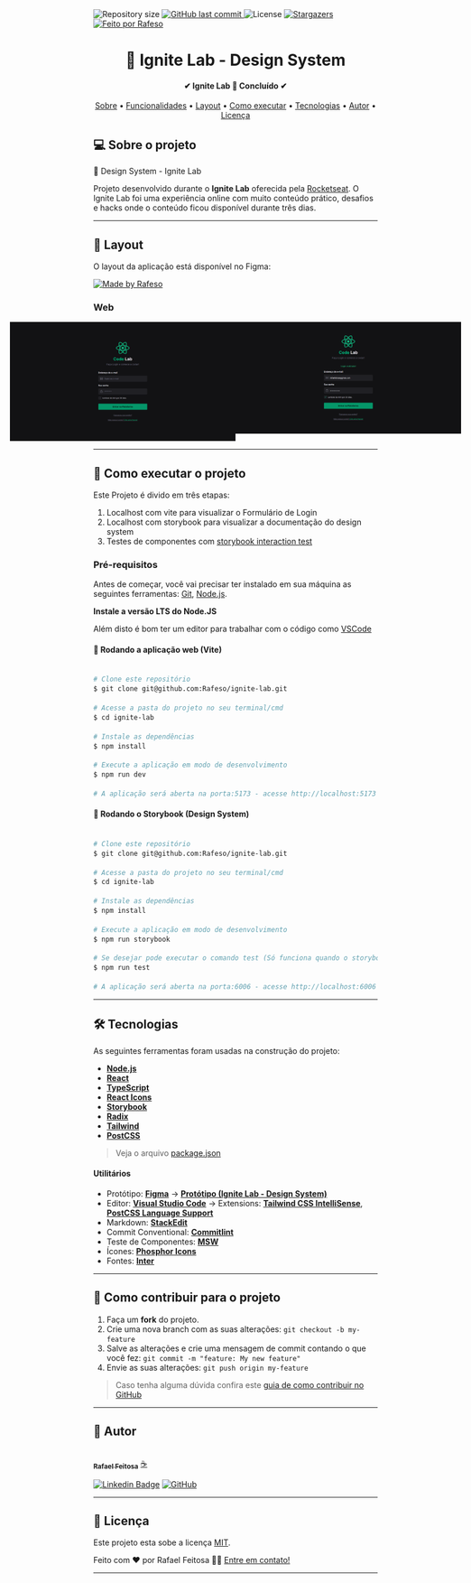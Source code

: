﻿ <img alt="Repository size" src="https://img.shields.io/github/repo-size/Rafeso/Ignite-lab">
  
  <a href="https://github.com/Rafeso/Ignite-lab/commits/master">
    <img alt="GitHub last commit" src="https://img.shields.io/github/last-commit/Rafeso/Ignite-lab">
  </a>
    
   <img alt="License" src="https://img.shields.io/badge/license-MIT-brightgreen">
   <a href="https://github.com/Rafeso/Ignite-lab/stargazers">
    <img alt="Stargazers" src="https://img.shields.io/github/stars/Rafeso/Ignite-lab?style=social">
  </a>

  <a href="https://www.linkedin.com/in/rafael-feitosa-618472241/">
    <img alt="Feito por Rafeso" src="https://img.shields.io/badge/feito%20por-Rafeso-%237519C1">
 </a>

<h1 align="center">
    🚀 Ignite Lab - Design System
</h1>

<h4 align="center"> 
	✔  Ignite Lab 🚀 Concluído  ✔
</h4>

<p align="center">
 <a href="#-sobre-o-projeto">Sobre</a> •
 <a href="#-funcionalidades">Funcionalidades</a> •
 <a href="#-layout">Layout</a> • 
 <a href="#-como-executar-o-projeto">Como executar</a> • 
 <a href="#-tecnologias">Tecnologias</a> • 
 <a href="#-autor">Autor</a> • 
 <a href="#user-content--licença">Licença</a>
</p>


## 💻 Sobre o projeto

📔 Design System - Ignite Lab


Projeto desenvolvido durante o **Ignite Lab** oferecida pela [Rocketseat](https://www.rocketseat.com.br//).
O Ignite Lab foi uma experiência online com muito conteúdo prático, desafios e hacks onde o conteúdo ficou disponível durante três dias.

---

## 🎨 Layout

O layout da aplicação está disponível no Figma:

<a href="https://www.figma.com/file/UT1l6W7CnEmH2IiwoS1Mqa/Ignite_Lab?node-id=0%3A1">
  <img alt="Made by Rafeso" src="https://img.shields.io/badge/Acessar%20Layout%20-Figma-%2304D361">
</a>


### Web

<p align="center" style="display: flex; align-items: flex-start; justify-content: center;">
  <img alt="Ignite Lab" title="#IgniteLab" src="./src/assets/web_view.png" width="400px">

  <img alt="Ignite Lab" title="#IgniteLab" src="./src/assets/web_login.png" width="400px">
</p>

---

## 🚀 Como executar o projeto

Este Projeto é divido em três etapas:
1. Localhost com vite para visualizar o Formulário de Login
2. Localhost com storybook para visualizar a documentação do design system
3. Testes de componentes com [storybook interaction test](https://www.npmjs.com/package/@storybook/addon-interactions)

### Pré-requisitos

Antes de começar, você vai precisar ter instalado em sua máquina as seguintes ferramentas:
[Git](https://git-scm.com), [Node.js](https://nodejs.org/en/).

**Instale a versão LTS do Node.JS** 
 
Além disto é bom ter um editor para trabalhar com o código como [VSCode](https://code.visualstudio.com/)


#### 🧭 Rodando a aplicação web (Vite)

```bash

# Clone este repositório
$ git clone git@github.com:Rafeso/ignite-lab.git

# Acesse a pasta do projeto no seu terminal/cmd
$ cd ignite-lab

# Instale as dependências
$ npm install

# Execute a aplicação em modo de desenvolvimento
$ npm run dev

# A aplicação será aberta na porta:5173 - acesse http://localhost:5173

```
#### 🧭 Rodando o Storybook (Design System)

```bash

# Clone este repositório
$ git clone git@github.com:Rafeso/ignite-lab.git

# Acesse a pasta do projeto no seu terminal/cmd
$ cd ignite-lab

# Instale as dependências
$ npm install

# Execute a aplicação em modo de desenvolvimento
$ npm run storybook

# Se desejar pode executar o comando test (Só funciona quando o storybook está aberto na porta 6006)
$ npm run test

# A aplicação será aberta na porta:6006 - acesse http://localhost:6006

```


---

## 🛠 Tecnologias

As seguintes ferramentas foram usadas na construção do projeto:

-   **[Node.js](https://nodejs.org/en/)**
-   **[React](https://pt-br.reactjs.org/)**
-   **[TypeScript](https://www.typescriptlang.org/)**
-   **[React Icons](https://react-icons.github.io/react-icons/)**
-   **[Storybook](https://storybook.js.org/)**
-   **[Radix](https://www.radix-ui.com/)**
-   **[Tailwind](https://tailwindcss.com/)**
-  **[PostCSS](https://postcss.org/)**

> Veja o arquivo  [package.json](https://github.com/Rafeso/ignite-lab/blob/main/package.json)

#### [](https://github.com/Rafeso/ignite-lab#utilit%C3%A1rios)**Utilitários**

-   Protótipo:  **[Figma](https://www.figma.com/)**  →  **[Protótipo (Ignite Lab - Design System)](https://www.figma.com/file/UT1l6W7CnEmH2IiwoS1Mqa/Ignite_Lab)**
-   Editor:  **[Visual Studio Code](https://code.visualstudio.com/)**  → Extensions:  **[Tailwind CSS IntelliSense](https://marketplace.visualstudio.com/items?itemName=bradlc.vscode-tailwindcss)**, **[PostCSS Language Support](https://marketplace.visualstudio.com/items?itemName=csstools.postcss)**
-   Markdown:  **[StackEdit](https://stackedit.io/)**
-   Commit Conventional:  **[Commitlint](https://github.com/conventional-changelog/commitlint)**
-   Teste de Componentes:  **[MSW](https://mswjs.io/)**
-   Ícones:  **[Phosphor Icons](https://phosphoricons.com/?ref=madewithreactjs.com)**
-   Fontes:  **[Inter](https://fonts.google.com/specimen/Inter)**


---


## 💪 Como contribuir para o projeto

1. Faça um **fork** do projeto.
2. Crie uma nova branch com as suas alterações: `git checkout -b my-feature`
3. Salve as alterações e crie uma mensagem de commit contando o que você fez: `git commit -m "feature: My new feature"`
4. Envie as suas alterações: `git push origin my-feature`
> Caso tenha alguma dúvida confira este [guia de como contribuir no GitHub](./CONTRIBUTING.md)

---

## 🦸 Autor

<a href="https://github.com/Rafeso">
 <img  src="https://camo.githubusercontent.com/e01364e2c1c63050f5f68950a1296bcf128f87637fc9994d32d899fd65fbb73e/68747470733a2f2f6d656469612e646973636f72646170702e6e65742f6174746163686d656e74732f313030313537363837393531393730333037332f313030313537373836343432363136383532312f676966676974312e706e673f77696474683d363736266865696768743d363736" width="150px;" alt=""/>
 <br />
 <sub><b>Rafael Feitosa</b></sub></a> <a href="#">☕</a>
 <br />
 
 [![Linkedin Badge](https://img.shields.io/badge/-Rafael-blue?style=flat-square&logo=Linkedin&logoColor=white&link=https://www.linkedin.com/in/rafael-feitosa-618472241/)](https://www.linkedin.com/in/rafael-feitosa-618472241/) 
[![GitHub](https://img.shields.io/badge/github-%23121011.svg?style=flat-squarew&logo=github&logoColor=white%link=https://github.com/Rafeso)](https://github.com/Rafeso)

---

## 📝 Licença

Este projeto esta sobe a licença [MIT](./LICENSE).

Feito com ❤️ por Rafael Feitosa 👋🏽 [Entre em contato!](https://www.linkedin.com/in/rafael-feitosa-618472241/)

---
